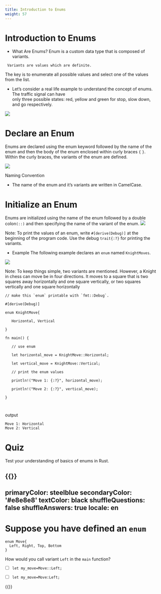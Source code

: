 ```yaml
---
title: Introduction to Enums
weight: 57
---
```


# Introduction to Enums

- What Are Enums? 
Enum is a custom data type that is composed of variants.

```
 Variants are values which are definite.

```
The key is to enumerate all possible values and select one of the values from the list.

- Let’s consider a real life example to understand the concept of enums. The traffic signal can have  
only three possible states: red, yellow and green for stop, slow down, and go respectively.

![](/img/diagrams/99.traffic-signal.png)


# Declare an Enum 

Enums are declared using the enum keyword followed by the name of the enum and then the body of the enum 
enclosed within curly braces `{` `}`. Within the curly braces, the variants of the enum are defined.

![](/img/diagrams/100.enum-syntax.png)

Naming Convention
- The name of the enum and it’s variants are written in CamelCase.


# Initialize an Enum 

Enums are initialized using the name of the enum followed by a double colon`(::)` and then specifying the name of the variant of the enum.
![](/img/diagrams/101.enum-syntax-init.png)

Note: To print the values of an enum, write `#[derive(Debug)]` at the beginning of the program code. Use the debug `trait{:?}` for printing the variants.

- Example 
The following example declares an `enum` named `KnightMoves`.

![](https://upload.wikimedia.org/wikipedia/commons/0/0b/Knight_%28chess%29_movements.gif)

Note: To keep things simple, two variants are mentioned. However, a Knight in chess can move be in four directions. It moves to a square that is two squares 
away horizontally and one square vertically, or two squares vertically and one square horizontally

```
// make this `enum` printable with `fmt::Debug`.

#[derive(Debug)]

enum KnightMove{

   Horizontal, Vertical

}

fn main() {

   // use enum

   let horizontal_move = KnightMove::Horizontal;

   let vertical_move = KnightMove::Vertical;

   // print the enum values

   println!("Move 1: {:?}", horizontal_move);

   println!("Move 2: {:?}", vertical_move);

}



```
output

```
Move 1: Horizontal
Move 2: Vertical

```

# Quiz 

Test your understanding of basics of enums in Rust.

{{<quizdown>}}
---
primaryColor: steelblue
secondaryColor: '#e8e8e8'
textColor: black
shuffleQuestions: false
shuffleAnswers: true
locale: en
---

# Suppose you have defined an `enum`

```
enum Move{
  Left, Right, Top, Bottom
}

```
How would you call variant `Left` in the `main` function?

- [ ] `let my_move=Move::Left;`

- [ ] `let my_move=Move:Left;`

{{</quizdown>}}


